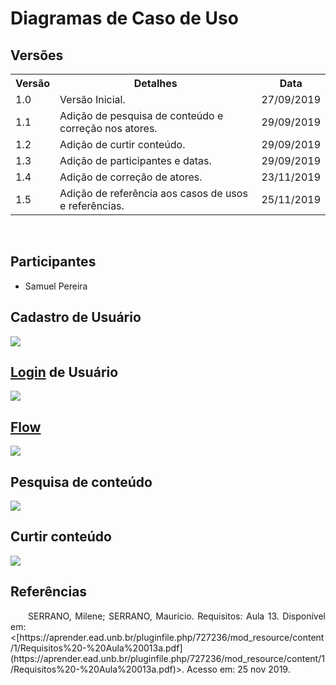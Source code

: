 # Diagramas de Caso de Uso
<div class="line"></div>

## Versões

<table class="versions">
	<tr>
		<th class="version_header">Versão</th>
		<th>Detalhes</th>
		<th>Data</th>
	</tr>
	<tr>
		<td>1.0</td>
		<td>Versão Inicial.</td>
		<td>27/09/2019</td>
	</tr>
	<tr>
		<td>1.1</td>
		<td>Adição de pesquisa de conteúdo e correção nos atores.</td>
		<td>29/09/2019</td>
	</tr>
	<tr>
		<td>1.2</td>
		<td>Adição de curtir conteúdo.</td>
		<td>29/09/2019</td>
	</tr>
	<tr>
		<td>1.3</td>
		<td>Adição de participantes e datas.</td>
		<td>29/09/2019</td>
	</tr>
	<tr>
		<td>1.4</td>
		<td>Adição de correção de atores.</td>
		<td>23/11/2019</td>
	</tr>
	<tr>
		<td>1.5</td>
		<td>Adição de referência aos casos de usos e referências.</td>
		<td>25/11/2019</td>
	</tr>
</table> 
<br>

## Participantes
- Samuel Pereira

## Cadastro de Usuário

<img src="../../assets/images/uso_cadastro.png">

## [Login](/modelagem/lexico#login) de Usuário

<img src="../../assets/images/uso_login.png">

## [Flow](/modelagem/lexico#flow)

<img src="../../assets/images/uso_flow.png">

## Pesquisa de conteúdo

<img src="../../assets/images/uso_pesquisa.png">

## Curtir conteúdo

<img src="../../assets/images/uso_curtir.png">

## Referências
<p align="justify">&emsp;&emsp;SERRANO, Milene; SERRANO, Maurício. Requisitos: Aula 13. Disponível em: <[https://aprender.ead.unb.br/pluginfile.php/727236/mod_resource/content/1/Requisitos%20-%20Aula%20013a.pdf](https://aprender.ead.unb.br/pluginfile.php/727236/mod_resource/content/1/Requisitos%20-%20Aula%20013a.pdf)>. Acesso em: 25 nov 2019.</p>